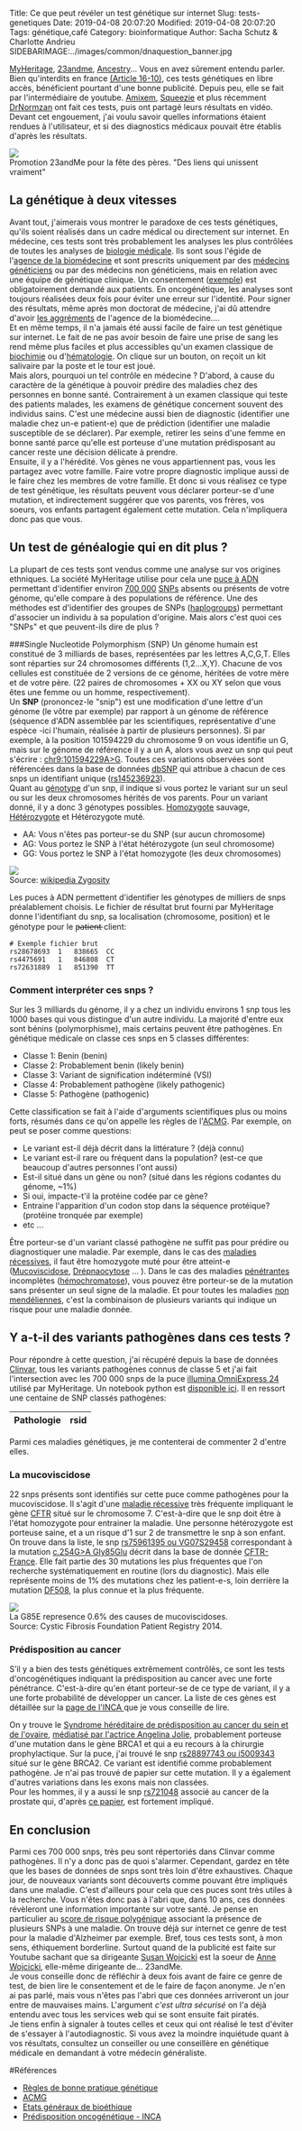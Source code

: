 Title: Ce que peut révéler un test génétique sur internet
Slug: tests-genetiques
Date: 2019-04-08 20:07:20
Modified: 2019-04-08 20:07:20
Tags: génétique,café
Category: bioinformatique 
Author: Sacha Schutz & Charlotte Andrieu
SIDEBARIMAGE:../images/common/dnaquestion_banner.jpg


[MyHeritage](https://www.myheritage.fr/), [23andme](https://www.23andme.com), [Ancestry](https://www.ancestry.fr/)... Vous en avez sûrement entendu parler. Bien qu'interdits en france [(Article 16-10)](https://www.legifrance.gouv.fr/affichCodeArticle.do?cidTexte=LEGITEXT000006070721&idArticle=LEGIARTI000006419305&dateTexte=&categorieLien=cid), ces tests génétiques en libre accès, bénéficient pourtant d'une bonne publicité.
Depuis peu, elle se fait par l'intermédiaire de youtube. [Amixem](https://www.youtube.com/watch?v=by168cgLmw0), [Squeezie](https://www.youtube.com/watch?v=xrkmdXyOaHg) et plus récemment [DrNormzan](https://www.youtube.com/watch?v=rEY-smTTLto) ont fait ces tests, puis ont partagé leurs résultats en vidéo. Devant cet engouement, j'ai voulu savoir quelles informations étaient rendues à l'utilisateur, et si des diagnostics médicaux pouvait être établis d'après les résultats.   


<div class="figure">     <img src="../images/test_genetique/23andme.png" />      <div class="legend">Promotion 23andMe pour la fête des pères. "Des liens qui unissent vraiment"</div> </div>



## La génétique à deux vitesses
Avant tout, j'aimerais vous montrer le paradoxe de ces tests génétiques, qu'ils soient réalisés dans un cadre médical ou directement sur internet.
En médecine, ces tests sont très probablement les analyses les plus contrôlées de toutes les analyses de [biologie médicale](https://fr.wikipedia.org/wiki/Biologie_m%C3%A9dicale). Ils sont sous l'égide de l'[agence de la biomédecine](https://fr.wikipedia.org/wiki/Agence_de_la_biom%C3%A9decine) et sont prescrits uniquement par des [médecins généticiens](https://fr.wikipedia.org/wiki/G%C3%A9n%C3%A9tique_m%C3%A9dicale) ou par des médecins non généticiens, mais en relation avec une équipe de génétique clinique. Un consentement ([exemple](http://robertdebre.aphp.fr/wp-content/blogs.dir/137/files/2013/08/Consentement_genetique-2.pdf)) est obligatoirement demandé aux patients. En oncogénétique, les analyses sont toujours réalisées deux fois pour éviter une erreur sur l'identité. Pour signer des résultats, même après mon doctorat de médecine, j'ai dû attendre d'avoir [les aggréments](https://www.agence-biomedecine.fr/agrement-praticiens-genetique?lang=fr) de l'agence de la biomédecine....      
Et en même temps, il n'a jamais été aussi facile de faire un test génétique sur internet. Le fait de ne pas avoir besoin de faire une prise de sang les rend même plus faciles et plus accessibles qu'un examen classique de [biochimie](https://fr.wikipedia.org/wiki/Biochimie_clinique) ou d'[hématologie](https://fr.wikipedia.org/wiki/H%C3%A9matologie). On clique sur un bouton, on reçoit un kit salivaire par la poste et le tour est joué.     
Mais alors, pourquoi un tel contrôle en médecine ? 
D'abord, à cause du caractère de la génétique à pouvoir prédire des maladies chez des personnes en bonne santé. Contrairement à un examen classique qui teste des patients malades, les examens de génétique concernent souvent des individus sains. C'est une médecine aussi bien de diagnostic (identifier une maladie chez un-e patient-e) que de prédiction (identifier une maladie susceptible de se déclarer). Par exemple, retirer les seins d'une femme en bonne santé parce qu'elle est porteuse d'une mutation prédisposant au cancer reste une décision délicate à prendre.   
Ensuite, il y a l'hérédité. Vos gènes ne vous appartiennent pas, vous les partagez avec votre famille. Faire votre propre diagnostic implique aussi de le faire chez les membres de votre famille. Et donc si vous réalisez ce type de test génétique, les résultats peuvent vous déclarer porteur-se d'une mutation, et indirectement suggérer que vos parents, vos frères, vos soeurs, vos enfants partagent également cette mutation. Cela n'impliquera donc pas que vous.

## Un test de généalogie qui en dit plus ?
La plupart de ces tests sont vendus comme une analyse sur vos origines ethniques. La société MyHeritage utilise pour cela une [puce à ADN](https://fr.wikipedia.org/wiki/Puce_%C3%A0_ADN) permettant d'identifier environ [700 000](https://www.illumina.com/products/by-type/microarray-kits/infinium-omni-express.html) [SNPs](https://fr.wikipedia.org/wiki/Polymorphisme_nucl%C3%A9otidique) absents ou présents de votre génome, qu'elle compare à des populations de référence. Une des méthodes est d'identifier des groupes de SNPs ([haplogroups](https://fr.wikipedia.org/wiki/Haplogroupe)) permettant d'associer un individu à sa population d'origine. 
Mais alors c'est quoi ces "SNPs" et que peuvent-ils dire de plus ?  

###Single Nucleotide Polymorphism (SNP)
Un génome humain est constitué de 3 milliards de bases, représentées par les lettres A,C,G,T. Elles sont réparties sur 24 chromosomes différents (1,2...X,Y). Chacune de vos cellules est constituée de 2 versions de ce génome, héritées de votre mère et de votre père. (22 paires de chromosomes + XX ou XY selon que vous êtes une femme ou un homme, respectivement).   
Un **SNP** (prononcez-le "snip") est une modification d'une lettre d'un génome (le vôtre par exemple) par rapport à un génome de référence (séquence d'ADN assemblée par les scientifiques, représentative d'une espèce -ici l'humain, réalisée à partir de plusieurs personnes). Si par exemple, à la position 101594229 du chromosome 9 on vous identifie un G, mais sur le génome de référence il y a un A, alors vous avez un snp qui peut s'écrire : [chr9:101594229A>G](http://genome.ucsc.edu/cgi-bin/hgTracks?db=hg19&lastVirtModeType=default&lastVirtModeExtraState=&virtModeType=default&virtMode=0&nonVirtPosition=&position=chr9%3A101594229%2D101594229&hgsid=718306327_QCaQikXTcs5svbD4i9HYmPnkk40x). Toutes ces variations observées sont référencées dans la base de données [dbSNP](https://en.wikipedia.org/wiki/DbSNP) qui attribue à chacun de ces snps un identifiant unique ([rs145236923](https://www.ncbi.nlm.nih.gov/snp/rs145236923)).     
Quant au [génotype](https://fr.wikipedia.org/wiki/G%C3%A9notype) d'un snp, il indique si vous portez le variant sur un seul ou sur les deux chromosomes hérités de vos parents. Pour un variant donné, il y a donc 3 génotypes possibles. [Homozygote](https://fr.wikipedia.org/wiki/Homozygote) sauvage, [Hétérozygote](https://fr.wikipedia.org/wiki/H%C3%A9t%C3%A9rozygote) et Hétérozygote muté. 

- AA: Vous n'êtes pas porteur-se du SNP (sur aucun chromosome)
- AG: Vous portez le SNP à l'état hétérozygote (un seul chromosome)
- GG: Vous portez le SNP à l'état homozygote (les deux chromosomes)


<div class="figure">     <img src="../images/test_genetique/genotype.png" />      <div class="legend">Source: <a href="https://en.wikipedia.org/wiki/Zygosity">wikipedia Zygosity</a></div> </div>



Les puces à ADN permettent d'identifier les génotypes de milliers de snps préalablement choisis. Le fichier de résultat brut fourni par MyHeritage donne l'identifiant du snp, sa localisation (chromosome, position) et le génotype pour le p̶a̶t̶i̶e̶n̶t̶ client:

    # Exemple fichier brut 
    rs28678693  1   838665  CC  
    rs4475691   1   846808  CT
    rs72631889  1   851390  TT


### Comment interpréter ces snps ? 
Sur les 3 milliards du génome, il y a chez un individu environs 1 snp tous les 1000 bases qui vous distingue d'un autre individu. La majorité d'entre eux sont bénins (polymorphisme), mais certains peuvent être pathogènes. 
En génétique médicale on classe ces snps en 5 classes différentes:

* Classe 1: Benin (benin)
* Classe 2: Probablement benin (likely benin)
* Classe 3: Variant de signification indéterminé (VSI)
* Classe 4: Probablement pathogène (likely pathogenic)
* Classe 5: Pathogène (pathogenic)

Cette classification se fait à l'aide d'arguments scientifiques plus ou moins forts, résumés dans ce qu'on appelle les règles de l'[ACMG](https://www.acmg.net/docs/standards_guidelines_for_the_interpretation_of_sequence_variants.pdf). Par exemple, on peut se poser comme questions: 

* Le variant est-il déjà décrit dans la littérature ? (déjà connu) 
* Le variant est-il rare ou fréquent dans la population? (est-ce que beaucoup d'autres personnes l'ont aussi)
* Est-il situé dans un gène ou non? (situé dans les régions codantes du génome, ~1%)
* Si oui, impacte-t'il la protéine codée par ce gène? 
* Entraine l'apparition d'un codon stop dans la séquence protéique? (protéine tronquée par exemple)
* etc ...

Être porteur-se d'un variant classé pathogène ne suffit pas pour prédire ou diagnostiquer une maladie. Par exemple, dans le cas des [maladies récessives](https://fr.wikipedia.org/wiki/Transmission_autosomique_r%C3%A9cessive), il faut être homozygote muté pour être atteint-e ([Mucoviscidose](https://fr.wikipedia.org/wiki/Mucoviscidose), [Drépnaocytose](https://fr.wikipedia.org/wiki/Dr%C3%A9panocytose) ... ). Dans le cas des maladies [pénétrantes](https://fr.wikipedia.org/wiki/P%C3%A9n%C3%A9trance) incomplètes ([hémochromatose](https://fr.wikipedia.org/wiki/H%C3%A9mochromatose)), vous pouvez être porteur-se de la mutation sans présenter un seul signe de la maladie. Et pour toutes les maladies [non mendéliennes](https://fr.wikipedia.org/wiki/H%C3%A9r%C3%A9dit%C3%A9_non_mend%C3%A9lienne), c'est la combinaison de plusieurs variants qui indique un risque pour une maladie donnée. 

## Y a-t-il des variants pathogènes dans ces tests ?  
Pour répondre à cette question, j'ai récupéré depuis la base de données [Clinvar](https://www.ncbi.nlm.nih.gov/clinvar/), tous les variants pathogènes connus de classe 5 et j'ai fait l'intersection avec les 700 000 snps de la puce [illumina OmniExpress 24](https://www.illumina.com/products/by-type/microarray-kits/infinium-omni-express.html) utilisé par MyHeritage. Un notebook python est [disponible ici](https://github.com/dridk/notebook/blob/master/myheritage/myheritage.ipynb). 
Il en ressort une centaine de SNP classés pathogènes:

<script type="text/javascript" language="javascript" src="https://code.jquery.com/jquery-3.3.1.js"></script>
<script type="text/javascript" language="javascript" src="https://cdn.datatables.net/1.10.19/js/jquery.dataTables.min.js"></script>
<link rel="stylesheet" type="text/css" href="https://cdn.datatables.net/1.10.19/css/jquery.dataTables.min.css">

<table id="example" class="display" style="width:100%">
        <thead>
            <tr>
                <th>Pathologie</th>
                <th>rsid</th>
            </tr>
        </thead>
    </table>

<script>
$(document).ready(function() {
    $('#example').DataTable( {
        "ajax": "https://raw.githubusercontent.com/dridk/notebook/master/myheritage/clinvar_omniexpress24.json"
    } );
} );
</script>

Parmi ces maladies génétiques, je me contenterai de commenter 2 d'entre elles.

### La mucoviscidose 
22 snps présents sont identifiés sur cette puce comme pathogènes pour la mucoviscidose. Il s'agit d'une [maladie récessive](https://fr.wikipedia.org/wiki/Transmission_autosomique_r%C3%A9cessive) très fréquente impliquant le gène [CFTR](https://fr.wikipedia.org/wiki/G%C3%A8ne_et_prot%C3%A9ine_CFTR) situé sur le chromosome 7. C'est-à-dire que le snp doit être à l'état homozygote pour entrainer la maladie. Une personne hétérozygote est porteuse saine, et a un risque d'1 sur 2 de transmettre le snp à son enfant. 
On trouve dans la liste, le snp [rs75961395 ou VG07S29458](https://www.snpedia.com/index.php/Rs75961395) correspondant à la mutation [c.254G>A Gly85Glu](https://cftr.iurc.montp.inserm.fr/cgi-bin/affiche.cgi?variant=c.254G%3EA&provenance=0) décrit dans la base de donnée [CFTR-France](https://cftr.iurc.montp.inserm.fr/cgi-bin/home.cgi?).
Elle fait partie des 30 mutations les plus fréquentes que l'on recherche systématiquement en routine (lors du diagnostic). Mais elle représente moins de 1% des mutations chez les patient-e-s, loin derrière la  mutation [DF508](https://fr.wikipedia.org/wiki/%CE%94F508), la plus connue et la plus fréquente.

<div class="figure">     <img src="../images/test_genetique/cftr_pie.png" />      <div class="legend">La G85E represence 0.6% des causes de mucoviscidoses. <br/>Source: Cystic Fibrosis Foundation Patient Registry 2014.</div> </div>

### Prédisposition au cancer 
S’il y a bien des tests génétiques extrêmement contrôlés, ce sont les tests d'oncogénétiques indiquant la prédisposition au cancer avec une forte pénétrance. C'est-à-dire qu'en étant porteur-se de ce type de variant, il y a une forte probabilité de développer un cancer. La liste de ces gènes est détaillée sur la [page de l'INCA ](https://www.e-cancer.fr/Professionnels-de-sante/L-organisation-de-l-offre-de-soins/Oncogenetique-et-plateformes-de-genetique-moleculaire/Les-predispositions-genetiques)que je vous conseille de lire.

On y trouve le [Syndrome héréditaire de prédisposition au cancer du sein et de l'ovaire](https://www.orpha.net/consor/cgi-bin/OC_Exp.php?Lng=FR&Expert=145), [médiatisé par l'actrice Angelina Jolie](https://fr.wikipedia.org/wiki/Angelina_Jolie#Cancer), probablement porteuse d'une mutation dans le gène BRCA1 et qui a eu recours à la chirurgie prophylactique.
Sur la puce, j'ai trouvé le snp [rs28897743 ou i5009343](https://www.ncbi.nlm.nih.gov/projects/SNP/snp_ref.cgi?rs=rs28897743) situé sur le gène BRCA2. Ce variant est identifié comme probablement pathogène. Je n'ai pas trouvé de papier sur cette mutation. Il y a également d'autres variations dans les exons mais non classées.    
Pour les hommes, il y a aussi le snp [rs721048](https://www.snpedia.com/index.php/Rs721048) associé au cancer de la prostate qui, d'après [ce papier](https://www.ncbi.nlm.nih.gov/pmc/articles/PMC4500625/), est fortement impliqué.

## En conclusion
Parmi ces 700 000 snps, très peu sont répertoriés dans Clinvar comme pathogènes. Il n'y a donc pas de quoi s'alarmer. Cependant, gardez en tête que les bases de données de snps sont très loin d'être exhaustives. Chaque jour, de nouveaux variants sont découverts comme pouvant être impliqués dans une maladie. C'est d'ailleurs pour cela que ces puces sont très utiles à la recherche. Vous n'êtes donc pas à l'abri que, dans 10 ans, ces données révèleront une information importante sur votre santé. 
Je pense en particulier au [score de risque polygénique](https://en.wikipedia.org/wiki/Polygenic_score) associant la présence de plusieurs SNPs à une maladie. On trouve déjà sur internet ce genre de test pour la maladie d'Alzheimer par exemple. Bref, tous ces tests sont, à mon sens, éthiquement borderline. Surtout quand de la publicité est faite sur Youtube sachant que sa dirigeante [Susan Wojcicki](https://fr.wikipedia.org/wiki/Susan_Wojcicki) est la soeur de [Anne Wojcicki](https://fr.wikipedia.org/wiki/Anne_Wojcicki), elle-même dirigeante de... 23andMe.    
Je vous conseille donc de réfléchir à deux fois avant de faire ce genre de test, de bien lire le consentement et de le faire de façon anonyme. Je n'en ai pas parlé, mais vous n'êtes pas l'abri que ces données arriveront un jour entre de mauvaises mains. L'argument *c'est ultra sécurisé* on l'a déjà entendu avec tous les services web qui se sont ensuite fait piratés.       
Je tiens enfin à signaler à toutes celles et ceux qui ont réalisé le test d'éviter de s'essayer à l'autodiagnostic. Si vous avez la moindre inquiétude quant à vos résultats, consultez un conseiller ou une conseillère en génétique médicale en demandant à votre médecin généraliste. 


#Références
- [Règles de bonne pratique génétique](https://www.has-sante.fr/portail/upload/docs/application/pdf/2013-02/regles_de_bonne_pratique_en_genetique_constitutionnelle_a_des_fins_medicales.pdf
)
- [ACMG](https://www.acmg.net/ACMG/Medical-Genetics-Practice-Resources/Practice-Guidelines.aspx)
- [Etats généraux de bioéthique](https://etatsgenerauxdelabioethique.fr/)
- [Prédisposition oncogénétique - INCA](https://www.e-cancer.fr/Professionnels-de-sante/L-organisation-de-l-offre-de-soins/Oncogenetique-et-plateformes-de-genetique-moleculaire/Les-predispositions-genetiques)